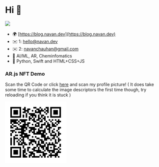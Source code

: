 # Hi 👋

<img src="https://raw.githubusercontent.com/navanchauhan/navanchauhan/master/hello-there.gif"/>

- 🌍 [https://blog.navan.dev](https://blog.navan.dev)
- ✉️ 1: [hello@navan.dev](mailto:hey@navan.dev)
- ✉️ 2: [navanchauhan@gmail.com](mailto:navanchauhan@gmail.com)
- 🔭 AI/ML, AR, Cheminfomatics
- 🌱 Python, Swift and HTML+CSS+JS

### AR.js NFT Demo

Scan the QR Code or click [here](https://navanchauhan.github.io/Experiments/2020-08-01/index.html) and scan my profile picture! ( It does take some time to calculate the image descriptors the first time though, try reloading if you think it is stuck )


<img src="https://raw.githubusercontent.com/navanchauhan/navanchauhan/master/qr.png" />


<!--
**navanchauhan/navanchauhan** is a ✨ _special_ ✨ repository because its `README.md` (this file) appears on your GitHub profile.

Here are some ideas to get you started:

- 🔭 I’m currently working on ...
- 🌱 I’m currently learning ...
- 👯 I’m looking to collaborate on ...
- 🤔 I’m looking for help with ...
- 💬 Ask me about ...
- 📫 How to reach me: ...
- 😄 Pronouns: ...
- ⚡ Fun fact: ...
-->
